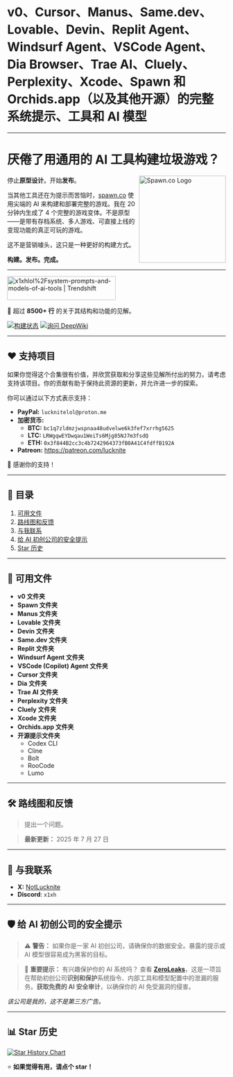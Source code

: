 # **v0、Cursor、Manus、Same.dev、Lovable、Devin、Replit Agent、Windsurf Agent、VSCode Agent、Dia Browser、Trae AI、Cluely、Perplexity、Xcode、Spawn 和 Orchids.app（以及其他开源）的完整系统提示、工具和 AI 模型**

---

# 厌倦了用通用的 AI 工具构建垃圾游戏？
<a href="https://spawn.co" target="_blank" rel="noopener noreferrer">
  <img width="200" height="200" alt="Spawn.co Logo" src="https://github.com/user-attachments/assets/669cef9b-eec1-4add-9a02-fb7e12602126" align="right" />
</a>

停止**原型设计**。开始**发布**。

当其他工具还在为提示而苦恼时，[spawn.co](https://www.spawn.co/) 使用尖端的 AI 来构建和部署完整的游戏。我在 20 分钟内生成了 4 个完整的游戏变体。不是原型——是带有存档系统、多人游戏、可直接上线的变现功能的真正可玩的游戏。

这不是营销噱头，这只是一种更好的构建方式。

**构建。发布。完成。**

---

<a href="https://trendshift.io/repositories/14084" target="_blank"><img src="https://trendshift.io/api/badge/repositories/14084" alt="x1xhlol%2Fsystem-prompts-and-models-of-ai-tools | Trendshift" style="width: 250px; height: 55px;" width="250" height="55"/></a>

📜 超过 **8500+ 行** 的关于其结构和功能的见解。

[![构建状态](https://app.cloudback.it/badge/x1xhlol/system-prompts-and-models-of-ai-tools)](https://cloudback.it)
[![询问 DeepWiki](https://deepwiki.com/badge.svg)](https://deepwiki.com/x1xhlol/system-prompts-and-models-of-ai-tools)

---

## ❤️ 支持项目

如果你觉得这个合集很有价值，并欣赏获取和分享这些见解所付出的努力，请考虑支持该项目。你的贡献有助于保持此资源的更新，并允许进一步的探索。

你可以通过以下方式表示支持：

- **PayPal:** `lucknitelol@proton.me`
- **加密货币:**
  - **BTC:** `bc1q7zldmzjwspnaa48udvelwe6k3fef7xrrhg5625`
  - **LTC:** `LRWgqwEYDwqau1WeiTs6Mjg85NJ7m3fsdQ`
  - **ETH:** `0x3f844B2cc3c4b7242964373fB0A41C4fdffB192A`
- **Patreon:** https://patreon.com/lucknite

🙏 感谢你的支持！


---

## 📑 目录

1. [可用文件](#-可用文件)
2. [路线图和反馈](#-路线图和反馈)
3. [与我联系](#-与我联系)
4. [给 AI 初创公司的安全提示](#%EF%B8%8F-给-AI-初创公司的安全提示)
5. [Star 历史](#-star-历史)

---

## 📂 可用文件

- **v0 文件夹**
- **Spawn 文件夹**
- **Manus 文件夹**
- **Lovable 文件夹**
- **Devin 文件夹**
- **Same.dev 文件夹**
- **Replit 文件夹**
- **Windsurf Agent 文件夹**
- **VSCode (Copilot) Agent 文件夹**
- **Cursor 文件夹**
- **Dia 文件夹**
- **Trae AI 文件夹**
- **Perplexity 文件夹**
- **Cluely 文件夹**
- **Xcode 文件夹**
- **Orchids.app 文件夹**
- **开源提示文件夹**
  - Codex CLI
  - Cline
  - Bolt
  - RooCode
  - Lumo

---

## 🛠 路线图和反馈

> 提出一个问题。

> **最新更新：** 2025 年 7 月 27 日

---

## 🔗 与我联系

- **X:** [NotLucknite](https://x.com/NotLucknite)
- **Discord**: `x1xh`

---

## 🛡️ 给 AI 初创公司的安全提示

> ⚠️ **警告：** 如果你是一家 AI 初创公司，请确保你的数据安全。暴露的提示或 AI 模型很容易成为黑客的目标。

> 🔐 **重要提示：** 有兴趣保护你的 AI 系统吗？
> 查看 **[ZeroLeaks](https://zeroleaks.io/)**，这是一项旨在帮助初创公司**识别和保护**系统指令、内部工具和模型配置中的泄漏的服务。**获取免费的 AI 安全审计**，以确保你的 AI 免受漏洞的侵害。

*该公司是我的，这不是第三方广告。*

---

## 📊 Star 历史

<a href="https://www.star-history.com/#x1xhlol/system-prompts-and-models-of-ai-tools&Date">
  <picture>
    <source media="(prefers-color-scheme: dark)" srcset="https://api.star-history.com/svg?repos=x1xhlol/system-prompts-and-models-of-ai-tools&type=Date&theme=dark" />
    <source media="(prefers-color-scheme: light)" srcset="https://api.star-history.com/svg?repos=x1xhlol/system-prompts-and-models-of-ai-tools&type=Date" />
    <img alt="Star History Chart" src="https://api.star-history.com/svg?repos=x1xhlol/system-prompts-and-models-of-ai-tools&type=Date" />
  </picture>
</a>

⭐ **如果觉得有用，请点个 star！**